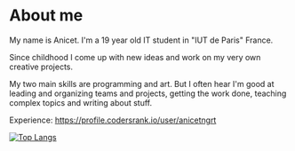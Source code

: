# About me

My name is Anicet. I'm a 19 year old IT student in "IUT de Paris" France.

Since childhood I come up with new ideas and work on my very own creative projects.

My two main skills are programming and art. But I often hear I'm good at leading and organizing teams and projects,
getting the work done, teaching complex topics and writing about stuff.

Experience: https://profile.codersrank.io/user/anicetngrt

[![Top Langs](https://github-readme-stats.vercel.app/api/top-langs/?username=anicetngrt)](https://github.com/anuraghazra/github-readme-stats)
<!--<td><img width="500px" align="center" src="https://github-readme-stats.vercel.app/api/wakatime?username=AnicetNgrt&layout=compact"/></td>-->

